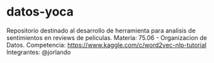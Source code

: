 # datos-yoca

Repositorio destinado al desarrollo de herramienta para analisis de sentimientos en reviews de peliculas.
Materia: 75.06 - Organizacion de Datos.
Competencia: https://www.kaggle.com/c/word2vec-nlp-tutorial
Integrantes:
@jorlando
